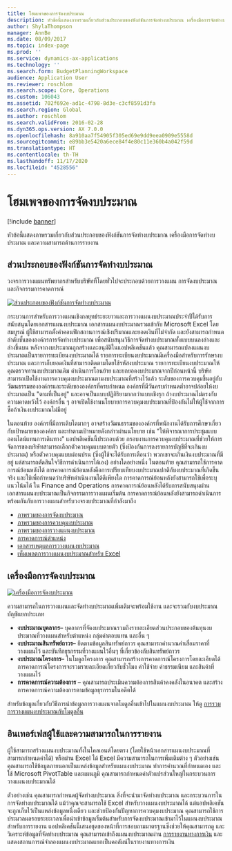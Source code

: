 ```yaml
---
title: โฮมเพจของการจัดงบประมาณ
description: หัวข้อนี้แสดงภาพรวมเกี่ยวกับส่วนประกอบของฟังก์ชันการจัดทำงบประมาณ เครื่องมือการจัดทำงบประมาณ และความสามารถด้านการรายงานใน Microsoft Dynamics 365 Finance
author: ShylaThompson
manager: AnnBe
ms.date: 08/09/2017
ms.topic: index-page
ms.prod: ''
ms.service: dynamics-ax-applications
ms.technology: ''
ms.search.form: BudgetPlanningWorkspace
audience: Application User
ms.reviewer: roschlom
ms.search.scope: Core, Operations
ms.custom: 106043
ms.assetid: 702f692e-ad1c-4798-8d3e-c3cf8591d3fa
ms.search.region: Global
ms.author: roschlom
ms.search.validFrom: 2016-02-28
ms.dyn365.ops.version: AX 7.0.0
ms.openlocfilehash: 8a910aa7f54905f305ed69e9dd9eea0909e5558d
ms.sourcegitcommit: e89bb3e5420a6ece84f4e80c11e360b4a042f59d
ms.translationtype: HT
ms.contentlocale: th-TH
ms.lasthandoff: 11/17/2020
ms.locfileid: "4528556"
---
```

# <a name="budgeting-home-page"></a>โฮมเพจของการจัดงบประมาณ

[!include [banner](../includes/banner.md)]

หัวข้อนี้แสดงภาพรวมเกี่ยวกับส่วนประกอบของฟังก์ชันการจัดทำงบประมาณ เครื่องมือการจัดทำงบประมาณ และความสามารถด้านการรายงาน 

<a name="components-of-budgeting-functionality"></a>ส่วนประกอบของฟังก์ชันการจัดทำงบประมาณ
-------------------------------------

วงจรการวางแผนทรัพยากรสำหรับบริษัทที่โดยทั่วไปจะประกอบด้วยการวางแผน การจัดงบประมาณ และกิจกรรมการคาดการณ์

[![ส่วนประกอบของฟังก์ชันการจัดทำงบประมาณ](./media/budgeting-functionality-components.jpg)](./media/budgeting-functionality-components.jpg)

กระบวนการสำหรับการวางแผนเชิงกลยุทธ์ระยะยาวและการวางแผนงบประมาณประจำปีได้รับการสนับสนุนโดยเอกสารแผนงบประมาณ เอกสารแผนงบประมาณรวมเข้ากับ Microsoft Excel โดยสมบูรณ์ ผู้ใช้สามารถตั้งค่าคอนฟิกสถานการณ์เชิงปริมาณและยอดเงินที่ไม่จำกัด และยังสามารถกำหนดลำดับชั้นขององค์กรการจัดทำงบประมาณ เพื่อสนับสนุนวิธีการจัดทำงบประมาณทั้งแบบบนลงล่างและล่างขึ้นบน หลังจากงบประมาณถูกสร้างและอนุมัติในแอปพลิเคชันแล้ว คุณสามารถแปลงแผนงบประมาณเป็นรายการทะเบียนงบประมาณได้ รายการทะเบียนงบประมาณมีเครื่องมือสำหรับการรักษางบประมาณ และการเก็บยอดเงินที่สามารถติดตามโดยใช้รหัสงบประมาณ รายการทะเบียนงบประมาณให้คุณตรวจทานงบประมาณเดิม ดำเนินการโอนย้าย และยกยอดงบประมาณจากปีก่อนหน้านี้ บริษัทสามารถเปิดใช้งานการควบคุมงบประมาณตามงบประมาณที่สร้างไว้แล้ว ระดับของการควบคุมขึ้นอยู่กับวัฒนธรรมขององค์กรและระดับขององค์กรที่ครบกำหนด องค์กรที่มีวันครบกำหนดต่ำอาจปล่อยให้งบประมาณเป็น "ตามที่เป็นอยู่" และอาจเป็นแบบปฏิกิริยามากกว่าแบบเชิงรุก ถ้างบประมาณไม่ตรงกับความคาดหวังไว้ องค์กรอื่น ๆ อาจเปิดใช้งานนโยบายการควบคุมงบประมาณที่ป้องกันไม่ให้ผู้ใช้จากการซื้อถ้าเงินงบประมาณไม่มีอยู่

ในตอนท้าย องค์กรที่มีการเติบโตมากๆ อาจสร้างวัฒนธรรมขององค์กรที่พนักงานได้รับการศึกษาเกี่ยวกับเป้าหมายขององค์กร และทำตามเป้าหมายดังกล่าวผ่านนโยบาย เช่น "ให้พิจารณาการประชุมแบบออนไลน์แทนการเดินทาง" แอปพลิเคชันนี้ประกอบด้วย กรอบงานการควบคุมงบประมาณที่ช่วยให้การจัดการของบริษัทสามารถเลือกตัวควบคุมแบบตายตัว (ซึ่งป้องกันการลงรายการบัญชีที่จะเกินงบประมาณ) หรือตัวควบคุมแบบผ่อนปรน (ซึ่งผู้ใช้จะได้รับการเตือนว่า พวกเขาจะเกินเงินงบประมาณที่มีอยู่ แต่สามารถตัดสินใจวิธีการดำเนินการได้เอง) อย่างใดอย่างหนึ่ง ในตอนท้าย คุณสามารถใช้การคาดการณ์ย้อนหลังได้ การคาดการณ์ย้อนหลังคือการเปรียบเทียบงบประมาณปกติกับงบประมาณที่เกิดขึ้นจริง และใช้เพื่อกำหนดว่าบริษัทดำเนินงานได้ดีเพียงใด การคาดการณ์ย้อนหลังยังสามารถใช้เพื่อระบุแนวโน้มได้ ใน Finance and Operations การคาดการณ์ย้อนหลังได้รับการสนับสนุนผ่านเอกสารแผนงบประมาณเป็นกิจกรรมการวางแผนเริ่มต้น การคาดการณ์ย้อนหลังยังสามารถดำเนินการพร้อมกันกับการวางแผนสำหรับวงจรงบประมาณที่กำลังมาถึง

-   [ภาพรวมของการจัดงบประมาณ](basic-budgeting-overview-configuration.md)
-   [ภาพรวมของการควบคุมงบประมาณ](budget-control-overview-configuration.md)
-   [ภาพรวมของการวางแผนงบประมาณ](budget-planning-overview-configuration.md)
-   [การคาดการณ์ตำแหน่ง](position-forecasting.md)
-   [เอกสารเหตุผลการวางแผนงบประมาณ](budget-planning-justification-docs.md)
-   [เท็มเพลตการวางแผนงบประมาณสำหรับ Excel](budget-planning-excel-templates.md)

## <a name="budgeting-tools"></a>เครื่องมือการจัดงบประมาณ
[![เครื่องมือการจัดงบประมาณ](./media/budgeting-tools.jpg)](./media/budgeting-tools.jpg) 

ความสามารถในการวางแผนและจัดทำงบประมาณเพิ่มเติมจะพร้อมใช้งาน และจะรวมกับงบประมาณบัญชีแยกประเภท

-   **งบประมาณบุคลากร**– บุคลากรที่จัดงบประมาณรวมถึงรายละเอียดส่วนประกอบของต้นทุนงบประมาณที่วางแผนสำหรับตำแหน่ง กลุ่มค่าตอบแทน และอื่น ๆ
-   **งบประมาณสินทรัพย์ถาวร**– ยึดตามข้อมูลสินทรัพย์ถาวร คุณสามารถคำนวณค่าเสื่อมราคาที่วางแผนไว้ และบันทึกธุรกรรมที่วางแผนไว้อื่นๆ ที่เกี่ยวข้องกับสินทรัพย์ถาวร
-   **งบประมาณโครงการ**– ในโมดูลโครงการ คุณสามารถสร้างการคาดการณ์โครงการโดยละเอียดได้ การคาดการณ์โครงการจะรวมรายละเอียดเกี่ยวกับชั่วโมง ค่าใช้จ่าย ค่าธรรมเนียม และสินค้าที่วางแผนไว้
-   **การคาดการณ์ความต้องการ** – คุณสามารถประเมินความต้องการสินค้าคงคลังในอนาคต และสร้างการคาดการณ์ความต้องการตามข้อมูลธุรกรรมในอดีตได้

สำหรับข้อมูลเกี่ยวกับวิธีการนำข้อมูลการวางแผนจากโมดูลอื่นเข้าไปในแผนงบประมาณ ให้ดู [การรวมการวางแผนงบประมาณกับโมดูลอื่น](budget-planning-integration-other-modules.md)

## <a name="user-interface-and-reporting-capabilities"></a>อินเทอร์เฟสผู้ใช้และความสามารถในการรายงาน
ผู้ใช้สามารถสร้างแผนงบประมาณทั้งในไคลเอนต์โดยตรง (โดยใช้หน้าเอกสารแผนงบประมาณที่สามารถกำหนดค่าได้) หรือผ่าน Excel ได้ Excel มีความสามารถในการเพิ่มเติมต่าง ๆ ตัวอย่างเช่น คุณสามารถใช้ข้อมูลภายนอกเป็นแหล่งข้อมูลสำหรับแผนงบประมาณ ทำการคำนวณที่กำหนดเอง และใช้ Microsoft PivotTable และแผนภูมิ คุณสามารถกำหนดค่าตัวแปรส่วนใหญ่ในกระบวนการวางแผนงบประมาณได้ 

ตัวอย่างเช่น คุณสามารถกำหนดผู้จัดทำงบประมาณ สิ่งที่จะนำมาจัดทำงบประมาณ และกระบวนการในการจัดทำงบประมาณได้ แม้ว่าคุณจะสามารถใช้ Excel สำหรับวางแผนงบประมาณได้ แต่แอปพลิเคชันจะถูกเก็บไว้เป็นแหล่งข้อมูลหนึ่งเดียว และช่วยป้องกันปัญหาการควบคุมงบประมาณ คุณสามารถใช้การประมวลผลรอบระยะเวลาเพื่อนำเข้าข้อมูลเริ่มต้นสำหรับการจัดงบประมาณเข้ามาไว้ในแผนงบประมาณ สำหรับการรายงาน แอปพลิเคชันนี้เสนอชุดของหน้าที่การสอบถามมาตรฐานซึ่งช่วยให้คุณสามารถดู และวิเคราะห์ข้อมูลที่จัดทำงบประมาณ คุณสามารถเข้าถึงแผนงบประมาณผ่าน [การรายงานทางการเงิน](../general-ledger/financial-reporting-getting-started.md) และแสดงสถานการณ์จำลองแผนงบประมาณแยกเป็นคอลัมน์ในรายงานทางการเงิน






